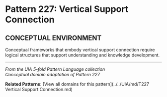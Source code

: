 # Pattern 227: Vertical Support Connection

## CONCEPTUAL ENVIRONMENT

Conceptual frameworks that embody vertical support connection require logical structures that support understanding and knowledge development.

---

*From the UIA 5-fold Pattern Language collection*  
*Conceptual domain adaptation of Pattern 227*

**Related Patterns**: [View all domains for this pattern](../../UIA/md/T227 Vertical Support Connection.md)